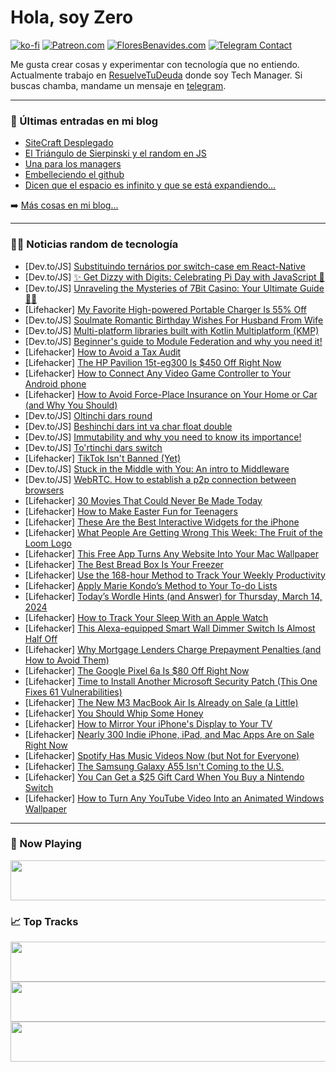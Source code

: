 # Hola, soy Zero

[![ko-fi](https://ko-fi.com/img/githubbutton_sm.svg)](https://ko-fi.com/J3J4N0LUK)
[![Patreon.com](https://img.shields.io/endpoint.svg?url=https%3A%2F%2Fshieldsio-patreon.vercel.app%2Fapi%3Fusername%3Dzerodragon%26type%3Dpatrons&style=for-the-badge)](https://patreon.com/zerodragon)
[![FloresBenavides.com](https://img.shields.io/website?down_message=oops&label=MiBlog&style=for-the-badge&up_message=online&url=https%3A%2F%2Ffloresbenavides.com)](https://floresbenavides.com)
[![Telegram Contact](https://img.shields.io/badge/escr%C3%ADbeme-ZeroDragon-%2326A5E4?style=for-the-badge&logo=telegram)](https://t.me/zerodragon)

Me gusta crear cosas y experimentar con tecnología que no entiendo.
Actualmente trabajo en [ResuelveTuDeuda](http://github.com/resuelve) donde soy Tech Manager.
Si buscas chamba, mandame un mensaje en [telegram](https://t.me/zerodragon).

---

### 📕 Últimas entradas en mi blog
<!-- BLOG-POST-LIST:START -->
- [SiteCraft Desplegado](https://floresbenavides.com/sitecraft-desplegado/)
- [El Triángulo de Sierpinski y el random en JS](https://floresbenavides.com/el-triangulo-de-sierpinski-y-el-random-en-js/)
- [Una para los managers](https://floresbenavides.com/una-para-los-managers/)
- [Embelleciendo el github](https://floresbenavides.com/embelleciendo-el-github/)
- [Dicen que el espacio es infinito y que se está expandiendo…](https://floresbenavides.com/dicen-que-el-espacio-es-infinito-y-que-se-esta-expandiendo/)
<!-- BLOG-POST-LIST:END -->

➡️ [Más cosas en mi blog...](https://floresbenavides.com)

---

### 👨‍💻 Noticias random de tecnología
<!-- TECH-POSTS:START -->
- [Dev.to/JS] [Substituindo ternários por switch-case em React-Native](https://dev.to/olucascruz/substituindo-ternarios-por-switch-case-em-react-native-4n2p)
- [Dev.to/JS] [✨ Get Dizzy with Digits: Celebrating Pi Day with JavaScript 🥧](https://dev.to/best_codes/get-dizzy-with-digits-celebrating-pi-day-with-javascript-456k)
- [Dev.to/JS] [Unraveling the Mysteries of 7Bit Casino: Your Ultimate Guide 🎰✨](https://dev.to/kmdclsczmclmcz/unraveling-the-mysteries-of-7bit-casino-your-ultimate-guide-4cjp)
- [Lifehacker] [My Favorite High-powered Portable Charger Is 55% Off](https://lifehacker.com/tech/iniu-portable-charger-sale-woot)
- [Dev.to/JS] [Soulmate Romantic Birthday Wishes For Husband From Wife](https://dev.to/nishant-malik/soulmate-romantic-birthday-wishes-for-husband-from-wife-58cc)
- [Dev.to/JS] [Multi-platform libraries built with Kotlin Multiplatform &lpar;KMP&rpar;](https://dev.to/uakihir0/multi-platform-libraries-built-with-kotlin-multiplatform-kmp-39e1)
- [Dev.to/JS] [Beginner&#39;s guide to Module Federation and why you need it!](https://dev.to/rt68/beginners-guide-to-module-federation-and-why-you-need-it-5bg3)
- [Lifehacker] [How to Avoid a Tax Audit](https://lifehacker.com/money/how-to-avoid-tax-audit)
- [Lifehacker] [The HP Pavilion 15t-eg300 Is $450 Off Right Now](https://lifehacker.com/tech/hp-pavilion-15t-eg300-sale)
- [Lifehacker] [How to Connect Any Video Game Controller to Your Android phone](https://lifehacker.com/tech/how-to-connect-any-video-game-controller-to-your-android-phone)
- [Lifehacker] [How to Avoid Force-Place Insurance on Your Home or Car &lpar;and Why You Should&rpar;](https://lifehacker.com/money/avoiding-force-place-insurance-policy-on-car-home)
- [Dev.to/JS] [Oltinchi dars round](https://dev.to/zafar7709/oltinchi-dars-round-1mg1)
- [Dev.to/JS] [Beshinchi dars int va char float double](https://dev.to/zafar7709/tortinchi-dars-int-va-char-float-double-246i)
- [Dev.to/JS] [Immutability and why you need to know its importance!](https://dev.to/nithyanandam/immutability-and-why-you-need-to-know-its-importance-3l1h)
- [Dev.to/JS] [To&#39;rtinchi dars switch](https://dev.to/zafar7709/uchinchi-dars-switch-327n)
- [Lifehacker] [TikTok Isn&#39;t Banned &lpar;Yet&rpar;](https://lifehacker.com/tech/tiktok-isnt-banned-yet)
- [Dev.to/JS] [Stuck in the Middle with You: An intro to Middleware](https://dev.to/opensauced/stuck-in-the-middle-with-you-an-intro-to-middleware-1gjo)
- [Dev.to/JS] [WebRTC. How to establish a p2p connection between browsers](https://dev.to/alexboyko/webrtc-how-to-establish-a-p2p-connection-between-browsers-5cib)
- [Lifehacker] [30 Movies That Could Never Be Made Today](https://lifehacker.com/these-movies-could-never-be-made-today)
- [Lifehacker] [How to Make Easter Fun for Teenagers](https://lifehacker.com/fun-easter-ideas-for-teens-and-tweens)
- [Lifehacker] [These Are the Best Interactive Widgets for the iPhone](https://lifehacker.com/tech/the-best-interactive-widgets-iphone)
- [Lifehacker] [What People Are Getting Wrong This Week: The Fruit of the Loom Logo](https://lifehacker.com/entertainment/what-people-are-getting-wrong-this-week-the-fruit-of-the-loom-logo)
- [Lifehacker] [This Free App Turns Any Website Into Your Mac Wallpaper](https://lifehacker.com/tech/turn-any-website-into-your-mac-wallpaper)
- [Lifehacker] [The Best Bread Box Is Your Freezer](https://lifehacker.com/food-drink/how-to-store-bread-in-the-freezer)
- [Lifehacker] [Use the 168-hour Method to Track Your Weekly Productivity](https://lifehacker.com/work/use-the-168-method-for-weekly-productivity)
- [Lifehacker] [Apply Marie Kondo’s Method to Your To-do Lists](https://lifehacker.com/work/konmari-your-to-do-lists)
- [Lifehacker] [Today’s Wordle Hints &lpar;and Answer&rpar; for Thursday, March 14, 2024](https://lifehacker.com/entertainment/wordle-hint-answer-today)
- [Lifehacker] [How to Track Your Sleep With an Apple Watch](https://lifehacker.com/health/how-to-track-sleep-on-apple-watch)
- [Lifehacker] [This Alexa-equipped Smart Wall Dimmer Switch Is Almost Half Off](https://lifehacker.com/tech/leviton-smart-wall-dimmer-switch-sale)
- [Lifehacker] [Why Mortgage Lenders Charge Prepayment Penalties &lpar;and How to Avoid Them&rpar;](https://lifehacker.com/money/what-is-a-mortgage-prepayment-penalty)
- [Lifehacker] [The Google Pixel 6a Is $80 Off Right Now](https://lifehacker.com/tech/google-pixel-6a-sale-woot)
- [Lifehacker] [Time to Install Another Microsoft Security Patch &lpar;This One Fixes 61 Vulnerabilities&rpar;](https://lifehacker.com/tech/install-microsofts-latest-security-patch-on-your-pc)
- [Lifehacker] [The New M3 MacBook Air Is Already on Sale &lpar;a Little&rpar;](https://lifehacker.com/tech/new-m3-macbook-air-first-discount)
- [Lifehacker] [You Should Whip Some Honey](https://lifehacker.com/food-drink/whipped-honey-recipe)
- [Lifehacker] [How to Mirror Your iPhone&#39;s Display to Your TV](https://lifehacker.com/tech/how-to-mirror-iphones-display-to-tv)
- [Lifehacker] [Nearly 300 Indie iPhone, iPad, and Mac Apps Are on Sale Right Now](https://lifehacker.com/tech/indie-app-sale-on-macos-and-ios)
- [Lifehacker] [Spotify Has Music Videos Now &lpar;but Not for Everyone&rpar;](https://lifehacker.com/tech/spotify-has-music-videos-now-but-not-for-everyone)
- [Lifehacker] [The Samsung Galaxy A55 Isn&#39;t Coming to the U.S.](https://lifehacker.com/tech/samsung-galaxy-a55-isnt-coming-to-the-us)
- [Lifehacker] [You Can Get a $25 Gift Card When You Buy a Nintendo Switch](https://lifehacker.com/entertainment/nintendo-switch-25-dollar-gift-card-target-deal)
- [Lifehacker] [How to Turn Any YouTube Video Into an Animated Windows Wallpaper](https://lifehacker.com/tech/how-to-turn-any-youtube-video-into-an-animated-wallpaper-on-windows)<!-- TECH-POSTS:END -->

---

### 🎵 Now Playing
<a href="https://spotify-now-playing-dun.vercel.app/now-playing?open"><img src="https://spotify-now-playing-dun.vercel.app/now-playing" width="540" height="64"></a>

### 📈 Top Tracks
<a href="https://spotify-now-playing-dun.vercel.app/top-tracks?i=1&open"><img src="https://spotify-now-playing-dun.vercel.app/top-tracks?i=1" width="540" height="64"></a>
<a href="https://spotify-now-playing-dun.vercel.app/top-tracks?i=2&open"><img src="https://spotify-now-playing-dun.vercel.app/top-tracks?i=2" width="540" height="64"></a>
<a href="https://spotify-now-playing-dun.vercel.app/top-tracks?i=3&open"><img src="https://spotify-now-playing-dun.vercel.app/top-tracks?i=3" width="540" height="64"></a>
